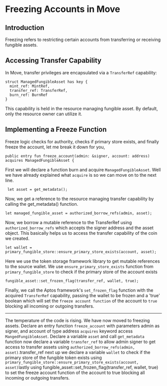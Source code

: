 # Freezing Accounts in Move

## Introduction

Freezing refers to restricting certain accounts from transferring or receiving fungible assets.

## Accessing Transfer Capability
In Move, transfer privileges are encapsulated via a `TransferRef` capability:
```
struct ManagedFungibleAsset has key {
  mint_ref: MintRef,
  transfer_ref: TransferRef,
  burn_ref: BurnRef
}
```
This capability is held in the resource managing fungible asset. By default, only the resource owner can utilize it.

## Implementing a Freeze Function
Freeze logic checks for authority, checks if primary store exists, and finally freeze the account, let me break it down for you,
```
public entry fun freeze_account(admin: &signer, account: address) acquires ManagedFungibleAsset {
```
First we will declare a function burn and acquire `ManagedFungibleAsset`. Well we have already explained what `acquire` is so we can move on to the next line.
```
 let asset = get_metadata();
```
Now, we get a reference to the resource managing transfer capability by calling the get_metadata() function.
```
let managed_fungible_asset = authorized_borrow_refs(admin, asset);
```
Now, we borrow a mutable reference to the TransferRef using `authorized_borrow_refs` which accepts the signer address and the asset object. This basically helps us to access the transfer capability of the coin we created.
```
let wallet = primary_fungible_store::ensure_primary_store_exists(account, asset);
```
Here we use the token storage framework library to get mutable references to the source wallet. We use `ensure_primary_store_exists` function from `primary_fungible_store` to check if the primary store of the account exists
```
fungible_asset::set_frozen_flag(transfer_ref, wallet, true);
```
Finally, we call the Aptos framework's `set_frozen_flag` function with the acquired `TransferRef` capability, passing the wallet to be frozen and a 'true' boolean which will set the `freeze account function` of the account to `true` blocking all incoming or outgoing transfers.

---

The temperature of the code is rising. We have now moved to freezing assets. Declare an entry function `freeze_account` with parameters admin as signer, and account of type address `acquires` keyword access `MangedFungibleAsset`. Declare a variable `asset` and call `get_metadata` function now declare a variable `transfer_ref` to allow admin signer to get access to transfer assets using `authorized_borrow_refs(admin, asset)`.transfer_ref next up we declare a variable `wallet` to check if the primary store of the fungible token exists using `primary_fungible_store::ensure_primary_store_exists(account, asset)`lastly using fungible_asset::set_frozen_flag(transfer_ref, wallet, true) to set the freeze account function of the account to true blocking all incoming or outgoing transfers. 

